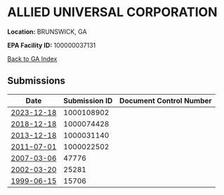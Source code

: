 # ALLIED UNIVERSAL CORPORATION

**Location:** BRUNSWICK, GA

**EPA Facility ID:** 100000037131

[Back to GA Index](../../index.md)

## Submissions

| Date | Submission ID | Document Control Number |
|------|--------------|-------------------------|
| [2023-12-18](submissions/1000108902.md) | 1000108902 |  |
| [2018-12-18](submissions/1000074428.md) | 1000074428 |  |
| [2013-12-18](submissions/1000031140.md) | 1000031140 |  |
| [2011-07-01](submissions/1000022502.md) | 1000022502 |  |
| [2007-03-06](submissions/47776.md) | 47776 |  |
| [2002-03-20](submissions/25281.md) | 25281 |  |
| [1999-06-15](submissions/15706.md) | 15706 |  |
